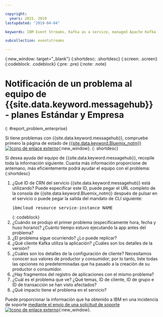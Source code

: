 ```yaml
---

copyright:
  years: 2015, 2019
lastupdated: "2019-04-04"

keywords: IBM Event Streams, Kafka as a service, managed Apache Kafka

subcollection: eventstreams

---
```


{:new_window: target="_blank"}
{:shortdesc: .shortdesc}
{:screen: .screen}
{:codeblock: .codeblock}
{:pre: .pre}
{:note: .note}

# Notificación de un problema al equipo de {{site.data.keyword.messagehub}} - planes Estándar y Empresa
{: #report_problem_enterprise}


Si tiene problemas con {{site.data.keyword.messagehub}}, compruebe primero la página de estado de [{{site.data.keyword.Bluemix_notm}} ![Icono de enlace externo](../../icons/launch-glyph.svg "Icono de enlace externo")](https://cloud.ibm.com/status?selected=status){:new_window}.
{: shortdesc}

Si desea ayuda del equipo de {{site.data.keyword.messagehub}}, recopile toda la información siguiente. Cuanta más información proporcione de antemano, más eficientemente podrá ayudar el equipo con el problema:
{:shortdesc}

1. ¿Qué ID de CRN del servicio {{site.data.keyword.messagehub}} está utilizando?  Puede especificar este ID, puede pegar el URL completo de la consola de {{site.data.keyword.Bluemix_notm}} después de pulsar en el
   servicio o puede pegar la salida del mandato de CLI siguiente:<br/>
   <pre class="pre">
   ibmcloud resource service-instance NAME
   </pre>
	{: codeblock}
2. ¿Cuándo se produjo el primer problema (específicamente hora, fecha y huso horario)?
   ¿Cuánto tiempo estuvo ejecutando la app antes del problema?
3. ¿El problema sigue ocurriendo? ¿Lo puede replicar?
4. ¿Qué cliente Kafka utiliza la aplicación? ¿Cuáles son los detalles de la versión?
5. ¿Cuáles son los detalles de la configuración de cliente? Necesitamos conocer sus valores de productor y consumidor; por lo tanto, liste todas las opciones no predeterminadas que ha pasado a la creación de su productor o consumidor.
6. ¿Hay fragmentos del registro de aplicaciones con el mismo problema?
7. ¿Cuál es el problema que ve? ¿Qué temas, ID de cliente, ID de grupo e ID de transacción se han visto afectados?
8. ¿Qué impacto tiene el problema en el servicio?

Puede proporcionar la información que ha obtenido a IBM en una incidencia de soporte [mediante el envío de una solicitud de soporte ![Icono de enlace externo](../../icons/launch-glyph.svg "Icono de enlace externo")](/docs/get-support?topic=get-support-getting-customer-support#using-avatar){:new_window}.










